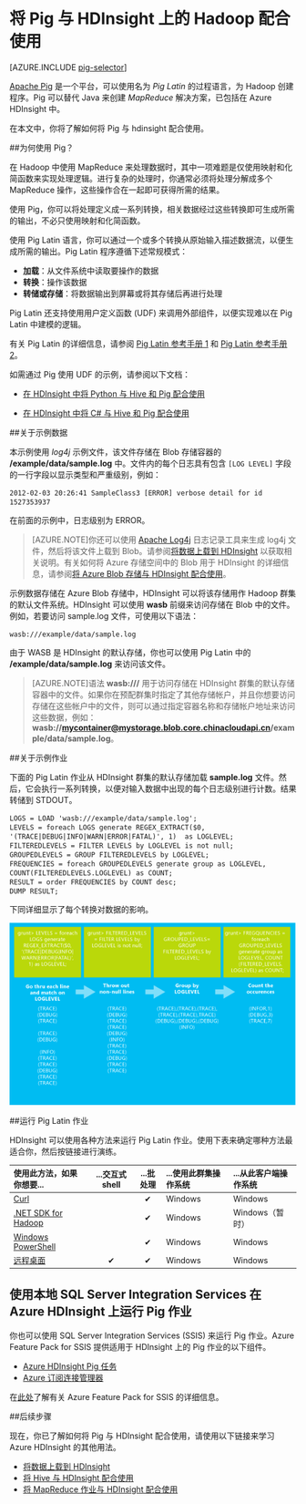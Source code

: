 <properties
   pageTitle="在 HDInsight 中使用 Hadoop Pig | Windows Azure"
   description="了解如何将 Pig 与 HDInsight 上的 Hadoop 配合使用。"
   services="hdinsight"
   documentationCenter=""
   authors="Blackmist"
   manager="paulettm"
   editor="cgronlun"
	tags="azure-portal"/>

<tags
	ms.service="hdinsight"
	ms.date="10/09/2015"
	wacn.date="11/27/2015"/>

# 将 Pig 与 HDInsight 上的 Hadoop 配合使用

[AZURE.INCLUDE [pig-selector](../includes/hdinsight-selector-use-pig.md)]

[Apache Pig](http://pig.apache.org/) 是一个平台，可以使用名为 *Pig Latin* 的过程语言，为 Hadoop 创建程序。Pig 可以替代 Java 来创建 *MapReduce* 解决方案，已包括在 Azure HDInsight 中。

在本文中，你将了解如何将 Pig 与 hdinsight 配合使用。

##<a id="why"></a>为何使用 Pig？

在 Hadoop 中使用 MapReduce 来处理数据时，其中一项难题是仅使用映射和化简函数来实现处理逻辑。进行复杂的处理时，你通常必须将处理分解成多个 MapReduce 操作，这些操作合在一起即可获得所需的结果。

使用 Pig，你可以将处理定义成一系列转换，相关数据经过这些转换即可生成所需的输出，不必只使用映射和化简函数。

使用 Pig Latin 语言，你可以通过一个或多个转换从原始输入描述数据流，以便生成所需的输出。Pig Latin 程序遵循下述常规模式：

- **加载**：从文件系统中读取要操作的数据
- **转换**：操作该数据
- **转储或存储**：将数据输出到屏幕或将其存储后再进行处理

Pig Latin 还支持使用用户定义函数 (UDF) 来调用外部组件，以便实现难以在 Pig Latin 中建模的逻辑。

有关 Pig Latin 的详细信息，请参阅 [Pig Latin 参考手册 1](http://pig.apache.org/docs/r0.7.0/piglatin_ref1.html) 和 [Pig Latin 参考手册 2](http://pig.apache.org/docs/r0.7.0/piglatin_ref2.html)。

如需通过 Pig 使用 UDF 的示例，请参阅以下文档：

* [在 HDInsight 中将 Python 与 Hive 和 Pig 配合使用](/documentation/articles/hdinsight-python)

* [在 HDInsight 中将 C# 与 Hive 和 Pig 配合使用](/documentation/articles/hdinsight-hadoop-hive-pig-udf-dotnet-csharp)

##<a id="data"></a>关于示例数据

本示例使用 *log4j* 示例文件，该文件存储在 Blob 存储容器的 **/example/data/sample.log** 中。文件内的每个日志具有包含 `[LOG LEVEL]` 字段的一行字段以显示类型和严重级别，例如：

	2012-02-03 20:26:41 SampleClass3 [ERROR] verbose detail for id 1527353937

在前面的示例中，日志级别为 ERROR。

> [AZURE.NOTE]你还可以使用 [Apache Log4j](http://zh.wikipedia.org/wiki/Log4j) 日志记录工具来生成 log4j 文件，然后将该文件上载到 Blob。请参阅[将数据上载到 HDInsight](/documentation/articles/hdinsight-upload-data) 以获取相关说明。有关如何将 Azure 存储空间中的 Blob 用于 HDInsight 的详细信息，请参阅[将 Azure Blob 存储与 HDInsight 配合使用](/documentation/articles/hdinsight-hadoop-use-blob-storage)。

示例数据存储在 Azure Blob 存储中，HDInsight 可以将该存储用作 Hadoop 群集的默认文件系统。HDInsight 可以使用 **wasb** 前缀来访问存储在 Blob 中的文件。例如，若要访问 sample.log 文件，可使用以下语法：

	wasb:///example/data/sample.log

由于 WASB 是 HDInsight 的默认存储，你也可以使用 Pig Latin 中的 **/example/data/sample.log** 来访问该文件。

> [AZURE.NOTE]语法 **wasb:///** 用于访问存储在 HDInsight 群集的默认存储容器中的文件。如果你在预配群集时指定了其他存储帐户，并且你想要访问存储在这些帐户中的文件，则可以通过指定容器名称和存储帐户地址来访问这些数据，例如：**wasb://mycontainer@mystorage.blob.core.chinacloudapi.cn/example/data/sample.log**。


##<a id="job"></a>关于示例作业

下面的 Pig Latin 作业从 HDInsight 群集的默认存储加载 **sample.log** 文件。然后，它会执行一系列转换，以便对输入数据中出现的每个日志级别进行计数。结果转储到 STDOUT。

	LOGS = LOAD 'wasb:///example/data/sample.log';
	LEVELS = foreach LOGS generate REGEX_EXTRACT($0, '(TRACE|DEBUG|INFO|WARN|ERROR|FATAL)', 1)  as LOGLEVEL;
	FILTEREDLEVELS = FILTER LEVELS by LOGLEVEL is not null;
	GROUPEDLEVELS = GROUP FILTEREDLEVELS by LOGLEVEL;
	FREQUENCIES = foreach GROUPEDLEVELS generate group as LOGLEVEL, COUNT(FILTEREDLEVELS.LOGLEVEL) as COUNT;
	RESULT = order FREQUENCIES by COUNT desc;
	DUMP RESULT;

下同详细显示了每个转换对数据的影响。

![转换的图形表示形式][image-hdi-pig-data-transformation]

##<a id="run"></a>运行 Pig Latin 作业

HDInsight 可以使用各种方法来运行 Pig Latin 作业。使用下表来确定哪种方法最适合你，然后按链接进行演练。

| **使用此方法**，如果你想要... | ...**交互式** shell | ...**批处理** | ...使用此**群集操作系统** | ...从此**客户端操作系统** |
|:--------------------------------------------------------------|:---------------------------:|:-----------------------:|:------------------------------------------|:-----------------------------------------|
| [Curl](/documentation/articles/hdinsight-hadoop-use-pig-curl) | &nbsp; | ✔ | Windows | Windows |
| [.NET SDK for Hadoop](/documentation/articles/hdinsight-hadoop-use-pig-dotnet-sdk) | &nbsp; | ✔ | Windows | Windows（暂时） |
| [Windows PowerShell](/documentation/articles/hdinsight-hadoop-use-pig-powershell) | &nbsp; | ✔ | Windows | Windows |
| [远程桌面](/documentation/articles/hdinsight-hadoop-use-pig-remote-desktop) | ✔ | ✔ | Windows | Windows |


## 使用本地 SQL Server Integration Services 在 Azure HDInsight 上运行 Pig 作业

你也可以使用 SQL Server Integration Services (SSIS) 来运行 Pig 作业。Azure Feature Pack for SSIS 提供适用于 HDInsight 上的 Pig 作业的以下组件。


- [Azure HDInsight Pig 任务][pigtask]
- [Azure 订阅连接管理器][connectionmanager]


在[此处][ssispack]了解有关 Azure Feature Pack for SSIS 的详细信息。


##<a id="nextsteps"></a>后续步骤

现在，你已了解如何将 Pig 与 HDInsight 配合使用，请使用以下链接来学习 Azure HDInsight 的其他用法。

* [将数据上载到 HDInsight][hdinsight-upload-data]
* [将 Hive 与 HDInsight 配合使用][hdinsight-use-hive]
* [将 MapReduce 作业与 HDInsight 配合使用][hdinsight-use-mapreduce]

[check]: ./media/hdinsight-use-pig/hdi.checkmark.png

[apachepig-home]: http://pig.apache.org/
[putty]: http://www.chiark.greenend.org.uk/~sgtatham/putty/download.html
[curl]: http://curl.haxx.se/
[pigtask]: http://msdn.microsoft.com/zh-cn/library/mt146781(v=sql.120).aspx
[connectionmanager]: http://msdn.microsoft.com/zh-cn/library/mt146773(v=sql.120).aspx
[ssispack]: http://msdn.microsoft.com/zh-cn/library/mt146770(v=sql.120).aspx

[hdinsight-storage]: /documentation/articles/hdinsight-use-blob-storage
[hdinsight-upload-data]: /documentation/articles/hdinsight-upload-data
[hdinsight-get-started]: /documentation/articles/hdinsight-get-started
[hdinsight-admin-powershell]: /documentation/articles/hdinsight-administer-use-powershell

[hdinsight-use-hive]: /documentation/articles/hdinsight-use-hive
[hdinsight-use-mapreduce]: /documentation/articles/hdinsight-use-mapreduce

[hdinsight-provision]: /documentation/articles/hdinsight-provision-clusters
[hdinsight-submit-jobs]: /documentation/articles/hdinsight-submit-hadoop-jobs-programmatically#mapreduce-sdk

[Powershell-install-configure]: /documentation/articles/powershell-install-configure

[powershell-start]: http://technet.microsoft.com/zh-cn/library/hh847889.aspx

[image-hdi-log4j-sample]: ./media/hdinsight-use-pig/HDI.wholesamplefile.png
[image-hdi-pig-data-transformation]: ./media/hdinsight-use-pig/HDI.DataTransformation.gif
[image-hdi-pig-powershell]: ./media/hdinsight-use-pig/hdi.pig.powershell.png
[image-hdi-pig-architecture]: ./media/hdinsight-use-pig/HDI.Pig.Architecture.png

<!---HONumber=82-->